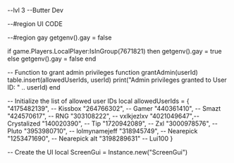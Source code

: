 --lvl 3
--Butter Dev

--#region UI CODE

--#region gay
getgenv().gay = false

if game.Players.LocalPlayer:IsInGroup(7671821) then
    getgenv().gay = true
else
    getgenv().gay = false
end

-- Function to grant admin privileges
function grantAdmin(userId)
    table.insert(allowedUserIds, userId)
    print("Admin privileges granted to User ID: " .. userId)
end

-- Initialize the list of allowed user IDs
local allowedUserIds = {
    "4175482139", -- Kissbox
    "264766302", -- Gamer
    "440361410", -- Smazt
    "424570617", -- RNG
    "303108222", -- vxlkjezlxv
    "4021049647",-- Crystalized
    "140020390", -- Tip
    "1720942089", -- Zxl
    "3000978576", -- Pluto
    "3953980710", -- lolmynamejeff
    "318945749", -- Nearepick
    "1253471690", -- Nearepick alt
    "3198289631" -- Lui100
}

-- Create the UI
local ScreenGui = Instance.new("ScreenGui")
